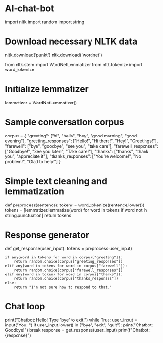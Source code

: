 # AI-chat-bot
import nltk
import random
import string

# Download necessary NLTK data
nltk.download('punkt')
nltk.download('wordnet')

from nltk.stem import WordNetLemmatizer
from nltk.tokenize import word_tokenize

# Initialize lemmatizer
lemmatizer = WordNetLemmatizer()

# Sample conversation corpus
corpus = {
    "greeting": ["hi", "hello", "hey", "good morning", "good evening"],
    "greeting_responses": ["Hello!", "Hi there!", "Hey!", "Greetings!"],
    "farewell": ["bye", "goodbye", "see you", "take care"],
    "farewell_responses": ["Goodbye!", "See you later!", "Take care!"],
    "thanks": ["thanks", "thank you", "appreciate it"],
    "thanks_responses": ["You're welcome!", "No problem!", "Glad to help!"]
}

# Simple text cleaning and lemmatization
def preprocess(sentence):
    tokens = word_tokenize(sentence.lower())
    tokens = [lemmatizer.lemmatize(word) for word in tokens if word not in string.punctuation]
    return tokens

# Response generator
def get_response(user_input):
    tokens = preprocess(user_input)

    if any(word in tokens for word in corpus["greeting"]):
        return random.choice(corpus["greeting_responses"])
    elif any(word in tokens for word in corpus["farewell"]):
        return random.choice(corpus["farewell_responses"])
    elif any(word in tokens for word in corpus["thanks"]):
        return random.choice(corpus["thanks_responses"])
    else:
        return "I'm not sure how to respond to that."

# Chat loop
print("Chatbot: Hello! Type 'bye' to exit.")
while True:
    user_input = input("You: ")
    if user_input.lower() in ["bye", "exit", "quit"]:
        print("Chatbot: Goodbye!")
        break
    response = get_response(user_input)
    print(f"Chatbot: {response}")
